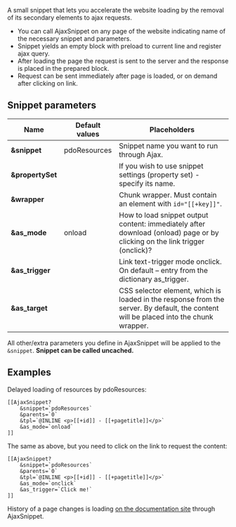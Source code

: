 A small snippet that lets you accelerate the website loading by the removal of its secondary elements to ajax requests.

* You can call AjaxSnippet on any page of the website indicating name of the necessary snippet and parameters.
* Snippet yields an empty block with preload to current line and register ajax query.
* After loading the page the request is sent to the server and the response is placed in the prepared block.
* Request can be sent immediately after page is loaded, or on demand after clicking on link.

## Snippet parameters
Name				| Default values	| Placeholders
--------------------|-------------------|-----------------------------------------------------------
**&snippet**		| pdoResources		| Snippet name you want to run through Ajax.
**&propertySet**	| 					| If you wish to use snippet settings (property set) - specify its name.
**&wrapper**		| 					| Chunk wrapper. Must contain an element with `id="[[+key]]"`.
**&as_mode**		| onload			| How to load snippet output content: immediately after download (onload) page or by clicking on the link trigger (onclick)?
**&as_trigger**		| 					| Link text-trigger mode onclick. On default – entry from the dictionary as_trigger.
**&as_target**		| 					| CSS selector element, which is loaded in the response from the server. By default, the content will be placed into the chunk wrapper.

All other/extra parameters you define in AjaxSnippet will be applied to the `&snippet`. **Snippet can be called uncached.**

## Examples
Delayed loading of resources by pdoResources:
```
[[AjaxSnippet?
	&snippet=`pdoResources`
	&parents=`0`
	&tpl=`@INLINE <p>[[+id]] - [[+pagetitle]]</p>`
	&as_mode=`onload`
]]
```

The same as above, but you need to click on the link to request the content:
```
[[AjaxSnippet?
	&snippet=`pdoResources`
	&parents=`0`
	&tpl=`@INLINE <p>[[+id]] - [[+pagetitle]]</p>`
	&as_mode=`onclick`
	&as_trigger=`Click me!`
]]
```

History of a page changes is loading [on the documentation site][1] through AjaxSnippet.

[1]: http://docs.modx.pro

